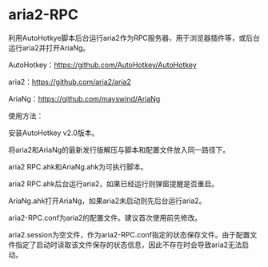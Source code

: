 # aria2-RPC

利用AutoHotkye脚本后台运行aria2作为RPC服务器，用于浏览器插件等，或后台运行aria2并打开AriaNg。

AutoHotkey：https://github.com/AutoHotkey/AutoHotkey

aria2：https://github.com/aria2/aria2

AriaNg：https://github.com/mayswind/AriaNg

使用方法：

安装AutoHotkey v2.0版本。

将aria2和AriaNg的最新发行版解压与脚本和配置文件放入同一路径下。

aria2 RPC.ahk和AriaNg.ahk为可执行脚本。

aria2 RPC.ahk后台运行aria2，如果已经运行则弹窗提醒是否重启。

AriaNg.ahk打开AriaNg，如果aria2未启动则先后台运行aria2。

aria2-RPC.conf为aria2的配置文件。建议首次使用前先修改。

aria2.session为空文件，作为aria2-RPC.conf指定的状态保存文件。由于配置文件指定了启动时读取该文件保存的状态信息，因此不存在时会导致aria2无法启动。

